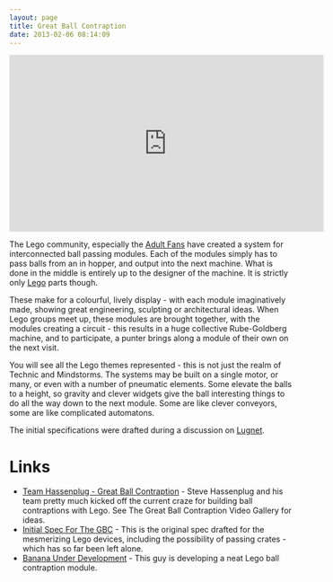 ```yaml
---
layout: page
title: Great Ball Contraption
date: 2013-02-06 08:14:09
---
```

<iframe width="560" height="315" src="https://www.youtube.com/embed/jxMMtIxDrGk" frameborder="0" allow="autoplay; encrypted-media" allowfullscreen></iframe>

The Lego community, especially the [Adult Fans](/wiki/afol "Adult Fan Of Lego") have created a system for interconnected ball passing modules. Each of the modules simply has to pass balls from an in hopper, and output into the next machine. What is done in the middle is entirely up to the designer of the machine. It is strictly only [Lego](/wiki/lego "The best known construction toy") parts though.

These make for a colourful, lively display  - with each module imaginatively made, showing great engineering, sculpting or architectural ideas. When Lego groups meet up, these modules are brought together, with the modules creating a circuit - this results in a huge  collective Rube-Goldberg machine, and to participate, a punter brings along a module of their own on the next visit.

You will see all the Lego themes represented - this is not just the realm of Technic and Mindstorms.  The systems may be built on a single motor, or many, or even with a number of pneumatic elements. Some elevate the balls to a height, so gravity and clever widgets give the ball interesting things to do all the way down to the next module. Some are like clever conveyors, some are like complicated automatons.

The initial specifications were drafted during a discussion on [Lugnet](/wiki/lugnet).

# Links

* [Team Hassenplug - Great Ball Contraption](http://www.teamhassenplug.org/GBC/) - Steve Hassenplug and his team pretty much kicked off the current craze for building ball contraptions with Lego. See The Great Ball Contraption Video Gallery for ideas.
* [Initial Spec For The GBC](https://www.lugnet.com/~1048/GBC) - This is the original spec drafted for the mesmerizing Lego devices, including the possibility of passing crates - which has so far been left alone.
* [Banana Under Development](http://www.brickshelf.com/cgi-bin/gallery.cgi?f=17999) - This guy is developing a neat Lego ball contraption module.
